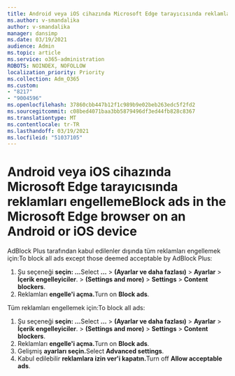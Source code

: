 ```yaml
---
title: Android veya iOS cihazında Microsoft Edge tarayıcısında reklamları engelleme
ms.author: v-smandalika
author: v-smandalika
manager: dansimp
ms.date: 03/19/2021
audience: Admin
ms.topic: article
ms.service: o365-administration
ROBOTS: NOINDEX, NOFOLLOW
localization_priority: Priority
ms.collection: Adm_O365
ms.custom:
- "8217"
- "9004596"
ms.openlocfilehash: 37860cbb447b12f1c989b9e02beb263edc5f2fd2
ms.sourcegitcommit: c08bed4071baa3bb5879496df3ed44fb828c8367
ms.translationtype: MT
ms.contentlocale: tr-TR
ms.lasthandoff: 03/19/2021
ms.locfileid: "51037105"
---
```

# <a name="block-ads-in-the-microsoft-edge-browser-on-an-android-or-ios-device"></a><span data-ttu-id="08d31-102">Android veya iOS cihazında Microsoft Edge tarayıcısında reklamları engelleme</span><span class="sxs-lookup"><span data-stu-id="08d31-102">Block ads in the Microsoft Edge browser on an Android or iOS device</span></span>

<span data-ttu-id="08d31-103">AdBlock Plus tarafından kabul edilenler dışında tüm reklamları engellemek için:</span><span class="sxs-lookup"><span data-stu-id="08d31-103">To block all ads except those deemed acceptable by AdBlock Plus:</span></span>
1. <span data-ttu-id="08d31-104">Şu seçeneği **seçin: ...**</span><span class="sxs-lookup"><span data-stu-id="08d31-104">Select **…**</span></span><span data-ttu-id="08d31-105"> > **(Ayarlar ve daha fazlası)**  >  **Ayarlar**  >  **İçerik engelleyiciler**.</span><span class="sxs-lookup"><span data-stu-id="08d31-105"> > **(Settings and more)** > **Settings** > **Content blockers**.</span></span>
2. <span data-ttu-id="08d31-106">Reklamları **engelle'i açma.**</span><span class="sxs-lookup"><span data-stu-id="08d31-106">Turn on **Block ads**.</span></span>

<span data-ttu-id="08d31-107">Tüm reklamları engellemek için:</span><span class="sxs-lookup"><span data-stu-id="08d31-107">To block all ads:</span></span>
1. <span data-ttu-id="08d31-108">Şu seçeneği **seçin: ...**</span><span class="sxs-lookup"><span data-stu-id="08d31-108">Select **…**</span></span><span data-ttu-id="08d31-109"> > **(Ayarlar ve daha fazlası)**  >  **Ayarlar**  >  **İçerik engelleyiciler**.</span><span class="sxs-lookup"><span data-stu-id="08d31-109"> > **(Settings and more)** > **Settings** > **Content blockers**.</span></span>
2. <span data-ttu-id="08d31-110">Reklamları **engelle'i açma.**</span><span class="sxs-lookup"><span data-stu-id="08d31-110">Turn on **Block ads**.</span></span>
3. <span data-ttu-id="08d31-111">Gelişmiş **ayarları seçin.**</span><span class="sxs-lookup"><span data-stu-id="08d31-111">Select **Advanced settings**.</span></span>
4. <span data-ttu-id="08d31-112">Kabul edilebilir **reklamlara izin ver'i kapatın.**</span><span class="sxs-lookup"><span data-stu-id="08d31-112">Turn off **Allow acceptable ads**.</span></span>